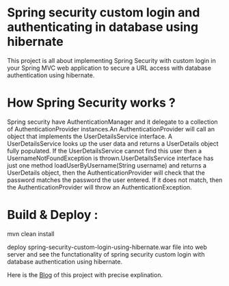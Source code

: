 # Spring security custom login and authenticating in database using hibernate

This project is all about implementing Spring Security with custom login in your Spring MVC web application to secure a URL access with database authentication using hibernate.

# How Spring Security works ?

Spring security have AuthenticationManager and it delegate to a collection of AuthenticationProvider instances.An AuthenticationProvider will call an object that implements the UserDetailsService interface. A UserDetailsService looks up the user data and returns a UserDetails object fully populated. If the UserDetailsService cannot find this user then a UsernameNotFoundException is thrown.UserDetailsService interface has just one method loadUserByUsername(String username) and  returns a UserDetails object, then the AuthenticationProvider will check that the password matches the password the user entered. If it does not match, then the AuthenticationProvider will throw an AuthenticationException.

# Build & Deploy :

mvn clean install

deploy spring-security-custom-login-using-hibernate.war file into web server and see the functationality of spring security custom login with database authentication using hibernate.

Here is the [Blog](https://sunilkumarpblog.blogspot.in/2015/12/spring-security-custom-login-using.html) of this project with precise explination.


